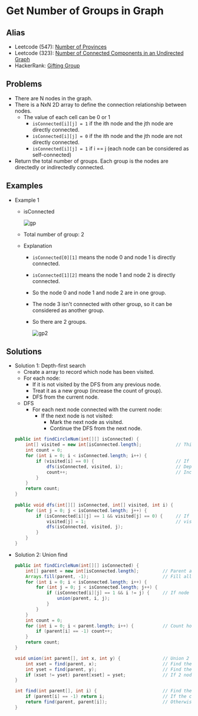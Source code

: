 # Get Number of Groups in Graph

## Alias
- Leetcode (547): [Number of Provinces](https://leetcode.com/problems/number-of-provinces/)
- Leetcode (323): [Number of Connected Components in an Undirected Graph](https://leetcode.com/problems/number-of-connected-components-in-an-undirected-graph/)
- HackerRank: [Gifting Group]()

## Problems
- There are N nodes in the graph.
- There is a NxN 2D array to define the connection relationship between nodes.
   - The value of each cell can be 0 or 1
      - `isConnected[i][j] = 1` if the ith node and the jth node are directly connected.
      - `isConnected[i][j] = 0` if the ith node and the jth node are not directly connected.
      - `isConnected[i][j] = 1` if i == j (each node can be considered as self-connected)
- Return the total number of groups. Each group is the nodes are directedly or indirectedly connected.

## Examples
- Example 1
   - isConnected
   
     ![gp](https://user-images.githubusercontent.com/8989447/118425902-6702a980-b687-11eb-8b7d-27f608adced6.png)
   - Total number of group: 2
   - Explanation
      - `isConnected[0][1]` means the node 0 and node 1 is directly connected.
      - `isConnected[1][2]` means the node 1 and node 2 is directly connected.
      - So the node 0 and node 1 and node 2 are in one group.
      - The node 3 isn't connected with other group, so it can be considered as another group.
      - So there are 2 groups.

        ![gp2](https://user-images.githubusercontent.com/8989447/118426205-07f16480-b688-11eb-9f42-e37d54982dcf.png)

## Solutions
- Solution 1: Depth-first search
   - Create a array to record which node has been visited.
   - For each node:
      - If it is not visited by the DFS from any previous node.
      - Treat it as a new group (increase the count of group).
      - DFS from the current node.
   - DFS
      - For each next node connected with the current node:
         - If the next node is not visited:
            - Mark the next node as visited.
            - Continue the DFS from the next node.
  ```java
  public int findCircleNum(int[][] isConnected) {
      int[] visited = new int[isConnected.length];             // This array is used to record which node has been visited
      int count = 0;
      for (int i = 0; i < isConnected.length; i++) {
          if (visited[i] == 0) {                               // If the current node is not visited by DFS from any previous node
              dfs(isConnected, visited, i);                    // Depth-first search starting from the current node
              count++;                                         // Increase the count of groups
          }
      }
      return count;
  }
    
  public void dfs(int[][] isConnected, int[] visited, int i) {
      for (int j = 0; j < isConnected.length; j++) {
          if (isConnected[i][j] == 1 && visited[j] == 0) {     // If node i and node j are connected and node j is not visited 
              visited[j] = 1;                                  // visit the node j and continue the DFS from node j
              dfs(isConnected, visited, j);
          }
      }
  }
  ```
- Solution 2: Union find
  ```java
  public int findCircleNum(int[][] isConnected) {
      int[] parent = new int[isConnected.length];         // Parent array store the parent node's index of each node
      Arrays.fill(parent, -1);                            // Fill all elements in parent array as -1 (each node is a single group)
      for (int i = 0; i < isConnected.length; i++) {
          for (int j = 0; j < isConnected.length; j++) {
              if (isConnected[i][j] == 1 && i != j) {     // If node i and node j are connected, union 2 nodes
                  union(parent, i, j);
              }
          }
      }
      int count = 0;
      for (int i = 0; i < parent.length; i++) {           // Count how many root nodes (it means that how many groups we have)
          if (parent[i] == -1) count++;
      }
      return count;
  }

  void union(int parent[], int x, int y) {                // Union 2 nodes
      int xset = find(parent, x);                         // Find the root node of node x
      int yset = find(parent, y);                         // Find the root node of node y
      if (xset != yset) parent[xset] = yset;              // If 2 nodes are in different groups (different root nodes), let the x node's group attach to y node's group
  }

  int find(int parent[], int i) {                         // Find the root node of the current node i
      if (parent[i] == -1) return i;                      // If the current node is -1, it means that it is a root node
      return find(parent, parent[i]);                     // Otherwise, continue search the root node
  }
  ```
